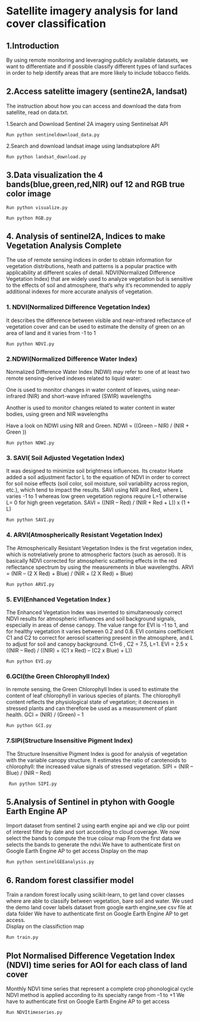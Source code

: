 # Satellite imagery analysis for land cover classification

## 1.Introduction

  By using remote monitoring  and leveraging publicly available datasets, we want to differentiate and if possible classify different types of land surfaces in order to help identify areas that are more likely to include tobacco fields.

## 2.Access satelitte imagery (sentine2A, landsat)

  The instruction about how you can access and download the data from satellite, read on data.txt.

  1.Search and Download Sentinel 2A imagery using Sentinelsat API

    Run python sentineldownload_data.py

  2.Search and download landsat image using landsatxplore API

    Run python landsat_download.py

## 3.Data visualization the 4 bands(blue,green,red,NIR) ouf 12 and RGB true color image

    Run python visualize.py

    Run python RGB.py

## 4. Analysis of sentinel2A, Indices to make Vegetation Analysis Complete

  The use of remote sensing indices in order to obtain information for vegetation distributions, heath and patterns is a popular practice with applicability at different scales of detail.
  NDVI(Normalized Difference Vegetation Index) that are widely used to analyze vegetation but is sensitive to the effects of soil
   and atmosphere, that’s why it’s recommended to apply additional indexes for more accurate analysis of vegetation.

### 1. NDVI(Normalized Difference Vegetation Index)

  It describes the difference between visible and near-infrared reflectance of vegetation cover and can be used to estimate the density of green on an area of land and it varies from -1 to 1

    Run python NDVI.py

### 2.NDWI(Normalized Difference Water Index)

  Normalized Difference Water Index (NDWI) may refer to one of at least two remote sensing-derived indexes related to liquid water:

  One is used to monitor changes in water content of leaves, using near-infrared (NIR) and short-wave infrared (SWIR) wavelengths

  Another is used to monitor changes related to water content in water bodies, using green and NIR wavelengths

  Have a look on NDWI using NIR and Green. NDWI = ((Green – NIR) / (NIR + Green ))

    Run python NDWI.py

### 3. SAVI( Soil Adjusted Vegetation Index)

  It  was designed to minimize soil brightness influences. Its creator Huete added a soil adjustment factor L to the equation of NDVI in order to correct for soil noise effects (soil color, soil moisture, soil variability across region, etc.), which tend to impact the results. SAVI using NIR and Red, where L varies -1 to 1 whereas low green vegetation regions require L=1 otherwise L= 0 for high green vegetation. SAVI = ((NIR – Red) / (NIR + Red + L)) x (1 + L)

    Run python SAVI.py

### 4. ARVI(Atmospherically Resistant Vegetation Index)

  The Atmospherically Resistant Vegetation Index is the first vegetation index, which is notrelatively prone to atmospheric factors (such as aerosol). It  is basically NDVI corrected for atmospheric scattering effects in the red reflectance spectrum by using the measurements in blue wavelengths. ARVI = (NIR – (2 X Red) + Blue) / (NIR + (2 X Red) + Blue)

    Run python ARVI.py

### 5. EVI(Enhanced Vegetation Index )

  The Enhanced Vegetation Index was invented  to simultaneously correct NDVI results for atmospheric influences and soil background signals, especially in areas of dense canopy. The value range for EVI is -1 to 1, and for healthy vegetation it varies between 0.2 and 0.8. EVI contains coefficient C1 and C2 to correct for aerosol scattering present in the atmosphere, and L to adjust for soil and canopy background. C1=6 , C2 = 7.5, L=1. EVI = 2.5 x ((NIR – Red) / ((NIR) + (C1 x Red) – (C2 x Blue) + L))
  
    Run python EVI.py

### 6.GCI(the Green Chlorophyll Index)

  In remote sensing, the Green Chlorophyll Index is used to estimate the content of leaf chlorophyll in various species of plants. The chlorophyll content reflects the physiological state of vegetation; it decreases in stressed plants and can therefore be used as a measurement of plant health. GCI = (NIR) / (Green) – 1

    Run python GCI.py

### 7.SIPI(Structure Insensitive Pigment Index)

  The Structure Insensitive Pigment Index is good for analysis of vegetation with the variable canopy structure. It estimates the ratio of carotenoids to chlorophyll: the increased value signals of stressed vegetation. SIPI = (NIR – Blue) / (NIR – Red)

     Run python SIPI.py

## 5.Analysis of Sentinel in ptyhon with Google Earth Engine AP

  Import dataset from sentinel 2 using earth engine api and we clip our point of interest
  filter by date and sort according to cloud coverage. We now select the bands to compute the true colour map
  From the first data we selects the bands to generate the ndvi.We have to authenticate first on Google Earth Engine AP to get access
  Display on the map

    Run python sentinelGEEanalysis.py

## 6. Random forest classifier model

  Train a random forest locally using scikit-learn, to get land cover classes
  where are able to classify between vegetation, bare soil and water.
  We used the demo land cover labels dataset from google earth engine,see csv file at data folder
  We have to authenticate first on Google Earth Engine AP to get access.  
  Display on the classifiction map

    Run train.py

## Plot Normalised Difference Vegetation Index (NDVI) time series for AOI for each class of land cover

  Monthly NDVI time series that represent a complete crop phonological cycle
  NDVI method is applied according to its specialty range from –1 to +1
  We have to authenticate first on Google Earth Engine AP to get access

    Run NDVItimeseries.py
